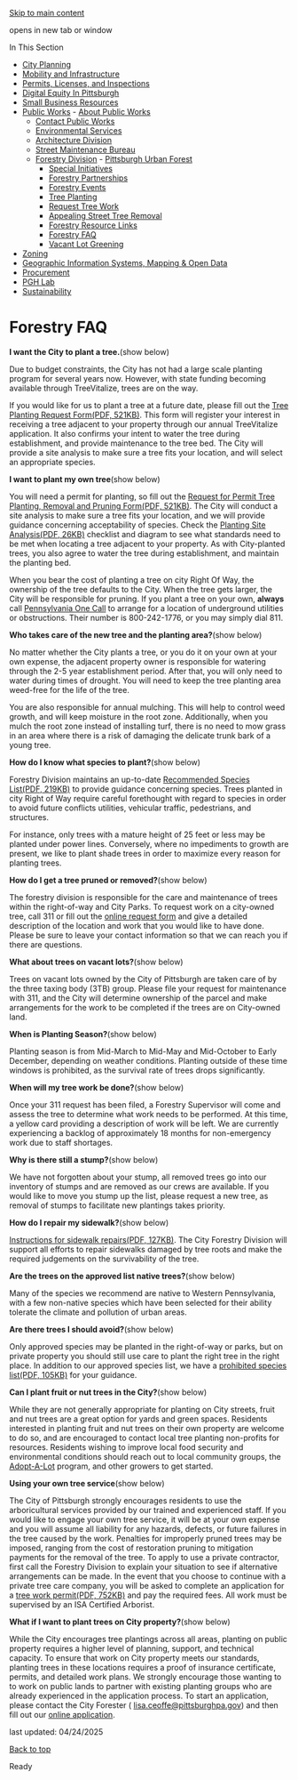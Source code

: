 [Skip to main content](https://www.pittsburghpa.gov/Business-Development/Public-Works/Forestry-Division/Forestry-FAQ#main-content)

opens in new tab or window

In This Section

- [City Planning](https://www.pittsburghpa.gov/Business-Development/City-Planning)
- [Mobility and Infrastructure](https://www.pittsburghpa.gov/Business-Development/Mobility-and-Infrastructure)
- [Permits, Licenses, and Inspections](https://www.pittsburghpa.gov/Business-Development/Permits-Licenses-and-Inspections)
- [Digital Equity In Pittsburgh](https://www.pittsburghpa.gov/Business-Development/Digital-Equity-In-Pittsburgh)
- [Small Business Resources](https://www.pittsburghpa.gov/Business-Development/Small-Business-Resources)
- [Public Works](https://www.pittsburghpa.gov/Business-Development/Public-Works)  - [About Public Works](https://www.pittsburghpa.gov/Business-Development/Public-Works/About-Public-Works)
  - [Contact Public Works](https://www.pittsburghpa.gov/Business-Development/Public-Works/Contact-Public-Works)
  - [Environmental Services](https://www.pittsburghpa.gov/Business-Development/Public-Works/Environmental-Services)
  - [Architecture Division](https://www.pittsburghpa.gov/Business-Development/Public-Works/Architecture-Division)
  - [Street Maintenance Bureau](https://www.pittsburghpa.gov/Business-Development/Public-Works/Street-Maintenance-Bureau)
  - [Forestry Division](https://www.pittsburghpa.gov/Business-Development/Public-Works/Forestry-Division)    - [Pittsburgh Urban Forest](https://www.pittsburghpa.gov/Business-Development/Public-Works/Forestry-Division/Pittsburgh-Urban-Forest)
    - [Special Initiatives](https://www.pittsburghpa.gov/Business-Development/Public-Works/Forestry-Division/Special-Initiatives)
    - [Forestry Partnerships](https://www.pittsburghpa.gov/Business-Development/Public-Works/Forestry-Division/Forestry-Partnerships)
    - [Forestry Events](https://www.pittsburghpa.gov/Business-Development/Public-Works/Forestry-Division/Forestry-Events)
    - [Tree Planting](https://www.pittsburghpa.gov/Business-Development/Public-Works/Forestry-Division/Tree-Planting)
    - [Request Tree Work](https://www.pittsburghpa.gov/Business-Development/Public-Works/Forestry-Division/Request-Tree-Work)
    - [Appealing Street Tree Removal](https://www.pittsburghpa.gov/Business-Development/Public-Works/Forestry-Division/Appealing-Street-Tree-Removal)
    - [Forestry Resource Links](https://www.pittsburghpa.gov/Business-Development/Public-Works/Forestry-Division/Forestry-Resource-Links)
    - [Forestry FAQ](https://www.pittsburghpa.gov/Business-Development/Public-Works/Forestry-Division/Forestry-FAQ)
    - [Vacant Lot Greening](https://www.pittsburghpa.gov/Business-Development/Public-Works/Forestry-Division/Vacant-Lot-Greening)
- [Zoning](https://www.pittsburghpa.gov/Business-Development/Zoning)
- [Geographic Information Systems, Mapping & Open Data](https://www.pittsburghpa.gov/Business-Development/Geographic-Information-Systems-Mapping-Open-Data)
- [Procurement](https://www.pittsburghpa.gov/Business-Development/Procurement)
- [PGH Lab](https://www.pittsburghpa.gov/Business-Development/PGH-Lab)
- [Sustainability](https://www.pittsburghpa.gov/Business-Development/Sustainability)

# Forestry FAQ

**I want the City to plant a tree.**(show below)

Due to budget constraints, the City has not had a large scale planting program for several years now. However, with state funding becoming available through TreeVitalize, trees are on the way.

If you would like for us to plant a tree at a future date, please fill out the [Tree Planting Request Form(PDF, 521KB)](https://www.pittsburghpa.gov/files/assets/city/v/1/parks/documents/17523_2014_tree_planting_request_form.pdf). This form will register your interest in receiving a tree adjacent to your property through our annual TreeVitalize application. It also confirms your intent to water the tree during establishment, and provide maintenance to the tree bed. The City will provide a site analysis to make sure a tree fits your location, and will select an appropriate species.

**I want to plant my own tree**(show below)

You will need a permit for planting, so fill out the [Request for Permit Tree Planting, Removal and Pruning Form(PDF, 521KB)](https://www.pittsburghpa.gov/files/assets/city/v/1/parks/documents/2014_tree_planting_request_form_1.pdf). The City will conduct a site analysis to make sure a tree fits your location, and we will provide guidance concerning acceptability of species. Check the [Planting Site Analysis(PDF, 26KB)](https://www.pittsburghpa.gov/files/assets/city/v/1/parks/documents/08_planting_site_analysis.pdf) checklist and diagram to see what standards need to be met when locating a tree adjacent to your property. As with City-planted trees, you also agree to water the tree during establishment, and maintain the planting bed.

When you bear the cost of planting a tree on city Right Of Way, the ownership of the tree defaults to the City. When the tree gets larger, the City will be responsible for pruning. If you plant a tree on your own, **always** call [Pennsylvania One Call](https://www.pa1call.org/PA811/Public/) to arrange for a location of underground utilities or obstructions. Their number is 800-242-1776, or you may simply dial 811.

**Who takes care of the new tree and the planting area?**(show below)

No matter whether the City plants a tree, or you do it on your own at your own expense, the adjacent property owner is responsible for watering through the 2-5 year establishment period. After that, you will only need to water during times of drought. You will need to keep the tree planting area weed-free for the life of the tree.

You are also responsible for annual mulching. This will help to control weed growth, and will keep moisture in the root zone. Additionally, when you mulch the root zone instead of installing turf, there is no need to mow grass in an area where there is a risk of damaging the delicate trunk bark of a young tree.

**How do I know what species to plant?**(show below)

Forestry Division maintains an up-to-date [Recommended Species List(PDF, 219KB)](https://www.pittsburghpa.gov/files/assets/city/v/1/parks/documents/17527_approved_stree_species_2020.pdf) to provide guidance concerning species. Trees planted in city Right of Way require careful forethought with regard to species in order to avoid future conflicts utilities, vehicular traffic, pedestrians, and structures.

For instance, only trees with a mature height of 25 feet or less may be planted under power lines. Conversely, where no impediments to growth are present, we like to plant shade trees in order to maximize every reason for planting trees.

**How do I get a tree pruned or removed?**(show below)

The forestry division is responsible for the care and maintenance of trees within the right-of-way and City Parks. To request work on a city-owned tree, call 311 or fill out the [online request form](https://www.pittsburghpa.gov/Resident-Services/311) and give a detailed description of the location and work that you would like to have done. Please be sure to leave your contact information so that we can reach you if there are questions.

**What about trees on vacant lots?**(show below)

Trees on vacant lots owned by the City of Pittsburgh are taken care of by the three taxing body (3TB) group. Please file your request for maintenance with 311, and the City will determine ownership of the parcel and make arrangements for the work to be completed if the trees are on City-owned land.

**When is Planting Season?**(show below)

Planting season is from Mid-March to Mid-May and Mid-October to Early December, depending on weather conditions. Planting outside of these time windows is prohibited, as the survival rate of trees drops significantly.

**When will my tree work be done?**(show below)

Once your 311 request has been filed, a Forestry Supervisor will come and assess the tree to determine what work needs to be performed. At this time, a yellow card providing a description of work will be left. We are currently experiencing a backlog of approximately 18 months for non-emergency work due to staff shortages.

**Why is there still a stump?**(show below)

We have not forgotten about your stump, all removed trees go into our inventory of stumps and are removed as our crews are available. If you would like to move you stump up the list, please request a new tree, as removal of stumps to facilitate new plantings takes priority.

**How do I repair my sidewalk?**(show below)

[Instructions for sidewalk repairs(PDF, 127KB)](https://www.pittsburghpa.gov/files/assets/city/v/1/parks/documents/17528_procedures_for_sidewalk_reimbursement_from_tree_roots.pdf). The City Forestry Division will support all efforts to repair sidewalks damaged by tree roots and make the required judgements on the survivability of the tree.

**Are the trees on the approved list native trees?**(show below)

Many of the species we recommend are native to Western Pennsylvania, with a few non-native species which have been selected for their ability tolerate the climate and pollution of urban areas.

**Are there trees I should avoid?**(show below)

Only approved species may be planted in the right-of-way or parks, but on private property you should still use care to plant the right tree in the right place. In addition to our approved species list, we have a [prohibited species list(PDF, 105KB)](https://www.pittsburghpa.gov/files/assets/city/v/1/parks/documents/13174_finalpstc2020prohibitedspecies.pdf) for your guidance.

**Can I plant fruit or nut trees in the City?**(show below)

While they are not generally appropriate for planting on City streets, fruit and nut trees are a great option for yards and green spaces. Residents interested in planting fruit and nut trees on their own property are welcome to do so, and are encouraged to contact local tree planting non-profits for resources. Residents wishing to improve local food security and environmental conditions should reach out to local community groups, the [Adopt-A-Lot](https://www.pittsburghpa.gov/Business-Development/City-Planning/Planning-Programs/Adopt-A-Lot) program, and other growers to get started.

**Using your own tree service**(show below)

The City of Pittsburgh strongly encourages residents to use the arboricultural services provided by our trained and experienced staff. If you would like to engage your own tree service, it will be at your own expense and you will assume all liability for any hazards, defects, or future failures in the tree caused by the work. Penalties for improperly pruned trees may be imposed, ranging from the cost of restoration pruning to mitigation payments for the removal of the tree. To apply to use a private contractor, first call the Forestry Division to explain your situation to see if alternative arrangements can be made. In the event that you choose to continue with a private tree care company, you will be asked to complete an application for a [tree work permit(PDF, 752KB)](https://www.pittsburghpa.gov/files/assets/city/v/1/parks/documents/17530_tree_work_permit_application.pdf) and pay the required fees. All work must be supervised by an ISA Certified Arborist.

**What if I want to plant trees on City property?**(show below)

While the City encourages tree plantings across all areas, planting on public property requires a higher level of planning, support, and technical capacity. To ensure that work on City property meets our standards, planting trees in these locations requires a proof of insurance certificate, permits, and detailed work plans. We strongly encourage those wanting to to work on public lands to partner with existing planting groups who are already experienced in the application process. To start an application, please contact the City Forester ( [lisa.ceoffe@pittsburghpa.gov](mailto:lisa.ceoffe@pittsburghpa.gov)) and then fill out our [online application](https://survey123.arcgis.com/share/f214f99998ee4b29b374bfabbdb05b51).

last updated: 04/24/2025

[Back to top](https://www.pittsburghpa.gov/Business-Development/Public-Works/Forestry-Division/Forestry-FAQ#body-top)

Ready
